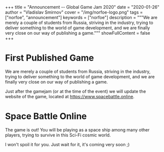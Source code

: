 +++
title = "Announcement -- Global Game Jam 2020"
date = "2020-01-26"
author = "Vladislav Smirnov"
cover = "/img/norfoe-logo.png"
tags = ["norfoe", "announcement"]
keywords = ["norfoe"]
description = """We are merely a couple of students from Russia, striving in the industry,
trying to deliver something to the world of game development, and we are
finally very close on our way of publishing a game."""
showFullContent = false
+++

# First Published Game

We are merely a couple of students from Russia, striving in the industry,
trying to deliver something to the world of game development, and we are
finally very close on our way of publishing a game.

Just after the gamejam (or at the time of the event) we will update the
website of the game, located at <https://www.spacebattle.online>.

# Space Battle Online

The game is out! You will be playing as a space ship among many other
players, trying to survive in this Sci-Fi cosmic world.

I won't spoil it for you. Just wait for it, it's coming very soon ;)
